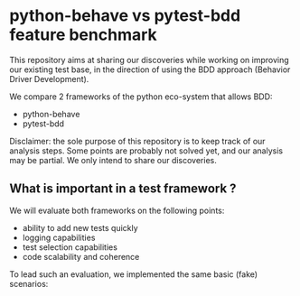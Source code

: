 # python-behave vs pytest-bdd feature benchmark

This repository aims at sharing our discoveries while working on improving our existing test base, in the direction of using the BDD approach (Behavior Driver Development).

We compare 2 frameworks of the python eco-system that allows BDD:
 - python-behave
 - pytest-bdd

Disclaimer: the sole purpose of this repository is to keep track of our analysis steps. Some points are probably not solved yet, and our analysis may be partial. We only intend to share our discoveries.

## What is important in a test framework ?

We will evaluate both frameworks on the following points:

- ability to add new tests quickly
- logging capabilities
- test selection capabilities
- code scalability and coherence

To lead such an evaluation, we implemented the same basic (fake) scenarios:



